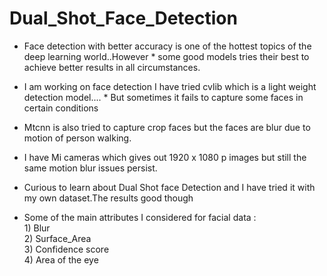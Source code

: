 # Dual_Shot_Face_Detection
* Face detection with better accuracy is one of the hottest topics of the deep learning world..However
        * some good models tries their best to achieve better results in all circumstances.
        
* I am working on face detection I have tried cvlib which is a light weight detection model....
        * But sometimes it fails to capture some faces in certain conditions
        
* Mtcnn is also tried to capture crop faces but the faces are blur due to motion of person walking.

* I have Mi cameras which gives out 1920 x 1080 p images but still the same motion blur issues persist.
       
* Curious to learn about Dual Shot face Detection and I have tried it with my own dataset.The results good though

* Some of the main attributes I considered for facial data :                        
               1) Blur     
               2) Surface_Area   
               3) Confidence score    
               4) Area of the eye   
               

